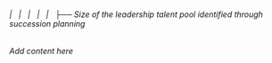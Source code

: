 ###### |   |   |   |   |   ├── Size of the leadership talent pool identified through succession planning

*Add content here*